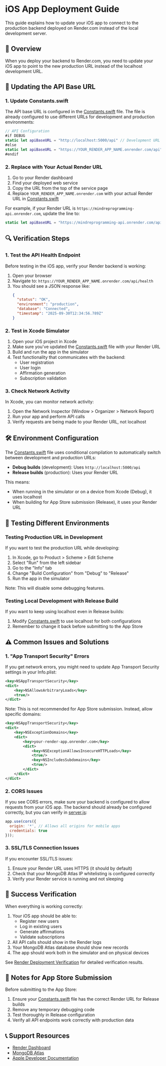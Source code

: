 # iOS App Deployment Guide

This guide explains how to update your iOS app to connect to the production backend deployed on Render.com instead of the local development server.

## 🎯 Overview

When you deploy your backend to Render.com, you need to update your iOS app to point to the new production URL instead of the localhost development URL.

## 🔧 Updating the API Base URL

### 1. Update Constants.swift

The API base URL is configured in the [Constants.swift](file:///c%3A/a_aia/ios/SubscriptionApp/MindReprogrammingProject/ios-app/Utils/Constants.swift) file. The file is already configured to use different URLs for development and production environments:

```swift
// API Configuration
#if DEBUG
static let apiBaseURL = "http://localhost:5000/api" // Development URL
#else
static let apiBaseURL = "https://YOUR_RENDER_APP_NAME.onrender.com/api" // Production URL - Replace with your actual Render URL
#endif
```

### 2. Replace with Your Actual Render URL

1. Go to your Render dashboard
2. Find your deployed web service
3. Copy the URL from the top of the service page
4. Replace `YOUR_RENDER_APP_NAME.onrender.com` with your actual Render URL in [Constants.swift](file:///c%3A/a_aia/ios/SubscriptionApp/MindReprogrammingProject/ios-app/Utils/Constants.swift)

For example, if your Render URL is `https://mindreprogramming-api.onrender.com`, update the line to:
```swift
static let apiBaseURL = "https://mindreprogramming-api.onrender.com/api" // Production URL
```

## 🔍 Verification Steps

### 1. Test the API Health Endpoint

Before testing in the iOS app, verify your Render backend is working:

1. Open your browser
2. Navigate to: `https://YOUR_RENDER_APP_NAME.onrender.com/api/health`
3. You should see a JSON response like:
   ```json
   {
     "status": "OK",
     "environment": "production",
     "database": "Connected",
     "timestamp": "2025-09-30T12:34:56.789Z"
   }
   ```

### 2. Test in Xcode Simulator

1. Open your iOS project in Xcode
2. Make sure you've updated the [Constants.swift](file:///c%3A/a_aia/ios/SubscriptionApp/MindReprogrammingProject/ios-app/Utils/Constants.swift) file with your Render URL
3. Build and run the app in the simulator
4. Test functionality that communicates with the backend:
   - User registration
   - User login
   - Affirmation generation
   - Subscription validation

### 3. Check Network Activity

In Xcode, you can monitor network activity:
1. Open the Network Inspector (Window > Organizer > Network Report)
2. Run your app and perform API calls
3. Verify requests are being made to your Render URL, not localhost

## 🛠️ Environment Configuration

The [Constants.swift](file:///c%3A/a_aia/ios/SubscriptionApp/MindReprogrammingProject/ios-app/Utils/Constants.swift) file uses conditional compilation to automatically switch between development and production URLs:

- **Debug builds** (development): Uses `http://localhost:5000/api`
- **Release builds** (production): Uses your Render URL

This means:
- When running in the simulator or on a device from Xcode (Debug), it uses localhost
- When building for App Store submission (Release), it uses your Render URL

## 🧪 Testing Different Environments

### Testing Production URL in Development

If you want to test the production URL while developing:

1. In Xcode, go to Product > Scheme > Edit Scheme
2. Select "Run" from the left sidebar
3. Go to the "Info" tab
4. Change "Build Configuration" from "Debug" to "Release"
5. Run the app in the simulator

Note: This will disable some debugging features.

### Testing Local Development with Release Build

If you want to keep using localhost even in Release builds:
1. Modify [Constants.swift](file:///c%3A/a_aia/ios/SubscriptionApp/MindReprogrammingProject/ios-app/Utils/Constants.swift) to use localhost for both configurations
2. Remember to change it back before submitting to the App Store

## ⚠️ Common Issues and Solutions

### 1. "App Transport Security" Errors

If you get network errors, you might need to update App Transport Security settings in your Info.plist:

```xml
<key>NSAppTransportSecurity</key>
<dict>
    <key>NSAllowsArbitraryLoads</key>
    <true/>
</dict>
```

Note: This is not recommended for App Store submission. Instead, allow specific domains:

```xml
<key>NSAppTransportSecurity</key>
<dict>
    <key>NSExceptionDomains</key>
    <dict>
        <key>your-render-app.onrender.com</key>
        <dict>
            <key>NSExceptionAllowsInsecureHTTPLoads</key>
            <true/>
            <key>NSIncludesSubdomains</key>
            <true/>
        </dict>
    </dict>
</dict>
```

### 2. CORS Issues

If you see CORS errors, make sure your backend is configured to allow requests from your iOS app. The backend should already be configured correctly, but you can verify in [server.js](file:///c%3A/a_aia/ios/SubscriptionApp/MindReprogrammingProject/backend/server.js):

```javascript
app.use(cors({
  origin: '*', // Allows all origins for mobile apps
  credentials: true
}));
```

### 3. SSL/TLS Connection Issues

If you encounter SSL/TLS issues:
1. Ensure your Render URL uses HTTPS (it should by default)
2. Check that your MongoDB Atlas IP whitelisting is configured correctly
3. Verify your Render service is running and not sleeping

## 🎉 Success Verification

When everything is working correctly:

1. Your iOS app should be able to:
   - Register new users
   - Log in existing users
   - Generate affirmations
   - Validate subscriptions
2. All API calls should show in the Render logs
3. Your MongoDB Atlas database should show new records
4. The app should work both in the simulator and on physical devices

See [Render Deployment Verification](RENDER_DEPLOYMENT_VERIFICATION.md) for detailed verification results.

## 📝 Notes for App Store Submission

Before submitting to the App Store:

1. Ensure your [Constants.swift](file:///c%3A/a_aia/ios/SubscriptionApp/MindReprogrammingProject/ios-app/Utils/Constants.swift) file has the correct Render URL for Release builds
2. Remove any temporary debugging code
3. Test thoroughly in Release configuration
4. Verify all API endpoints work correctly with production data

## 📞 Support Resources

- [Render Dashboard](https://dashboard.render.com)
- [MongoDB Atlas](https://cloud.mongodb.com)
- [Apple Developer Documentation](https://developer.apple.com/documentation/)